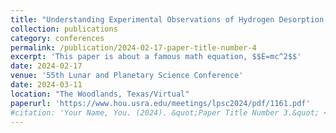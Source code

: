 ```yaml
---
title: "Understanding Experimental Observations of Hydrogen Desorption via Atomistic Modelling"
collection: publications
category: conferences
permalink: /publication/2024-02-17-paper-title-number-4
excerpt: 'This paper is about a famous math equation, $$E=mc^2$$'
date: 2024-02-17
venue: '55th Lunar and Planetary Science Conference'
date: 2024-03-11
location: "The Woodlands, Texas/Virtual"
paperurl: 'https://www.hou.usra.edu/meetings/lpsc2024/pdf/1161.pdf'
#citation: 'Your Name, You. (2024). &quot;Paper Title Number 3.&quot; <i>GitHub Journal of Bugs</i>. 1(3).'
---
```


